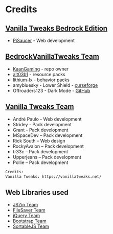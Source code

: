 # Credits

## [Vanilla Tweaks Bedrock Edition](https://github.com/PiSaucer/VanillaTweaksBedrock)
- [PiSaucer](https://github.com/pisaucer) - Web development

## [BedrockVanillaTweaks Team](https://github.com/KaanGaming/BedrockVanillaTweaks)
- [KaanGaming](https://github.com/KaanGaming) - repo owner
- [alt03b1](https://github.com/alt03b1) - resource packs
- [lithium-lx](https://github.com/lithium-lx) - behavior packs
- amybluesky - Lower Shield - [curseforge](https://www.curseforge.com/minecraft/mc-addons/lower-shield-by-amybluesky/files) 
- Offroaders123 - Dark Mode - [GitHub](https://github.com/Offroaders123/Dark-Mode)

## [Vanilla Tweaks Team](https://vanillatweaks.net/)
- André Paulo - Web development
- Stridey - Pack development
- Grant - Pack development
- MSpaceDev – Pack development
- Rick South – Web design
- RockyAvalon – Pack development
- tr33c – Pack development
- Upperjeans – Pack development
- Pollie – Pack development
```txt
Credits:
Vanilla Tweaks: https://vanillatweaks.net/
```

## Web Libraries used
- [JSZip Team](https://stuk.github.io/jszip/)
- [FileSaver Team](https://github.com/eligrey/FileSaver.js/)
- [jQuery Team](https://jquery.com/)
- [Bootstrap Team](https://getbootstrap.com/)
- [SortableJS Team](https://github.com/SortableJS/Sortable)

